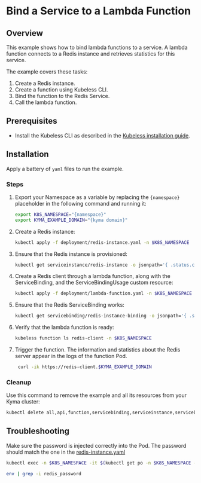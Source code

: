 # Bind a Service to a Lambda Function

## Overview

This example shows how to bind lambda functions to a service.
A lambda function connects to a Redis instance and retrieves statistics for this service.

The example covers these tasks:

1. Create a Redis instance.
2. Create a function using Kubeless CLI.
3. Bind the function to the Redis Service.
4. Call the lambda function.

## Prerequisites

- Install the Kubeless CLI as described in the [Kubeless installation guide](https://github.com/vmware-archive/kubeless/blob/master/docs/quick-start.md).


## Installation

Apply a battery of `yaml` files to run the example.

### Steps

1. Export your Namespace as a variable by replacing the `{namespace}` placeholder in the following command and running it:
    ```bash
    export K8S_NAMESPACE="{namespace}"
    export KYMA_EXAMPLE_DOMAIN="{kyma domain}"
    ```

2. Create a Redis instance:
    ```bash
    kubectl apply -f deployment/redis-instance.yaml -n $K8S_NAMESPACE
    ```

3. Ensure that the Redis instance is provisioned:
    ```bash
    kubectl get serviceinstance/redis-instance -o jsonpath='{ .status.conditions[0].reason }' -n $K8S_NAMESPACE
    ```

4. Create a Redis client through a lambda function, along with the ServiceBinding, and the ServiceBindingUsage custom resource:    
    ```bash
    kubectl apply -f deployment/lambda-function.yaml -n $K8S_NAMESPACE
    ```

5. Ensure that the Redis ServiceBinding works:
   ```bash
   kubectl get servicebinding/redis-instance-binding -o jsonpath='{ .status.conditions[0].reason }' -n $K8S_NAMESPACE
   ```

6. Verify that the lambda function is ready:
    ```bash
    kubeless function ls redis-client -n $K8S_NAMESPACE
    ```

7. Trigger the function.
    The information and statistics about the Redis server appear in the logs of the function Pod.
    ```bash
     curl -ik https://redis-client.$KYMA_EXAMPLE_DOMAIN
    ```

### Cleanup

Use this command to remove the example and all its resources from your Kyma cluster:

```bash
kubectl delete all,api,function,servicebinding,serviceinstance,servicebindingusage -l example=service-binding -n $K8S_NAMESPACE
```

## Troubleshooting

Make sure the password is injected correctly into the Pod. The password should match the one in the [redis-instance.yaml](./deployment/redis-instance.yaml)

```bash
kubectl exec -n $K8S_NAMESPACE -it $(kubectl get po -n $K8S_NAMESPACE -l example=service-binding-lambda --no-headers | awk '{print $1}') bash

env | grep -i redis_password
```
